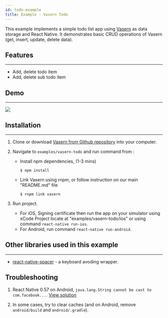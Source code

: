 ```yaml
---
id: todo-example
title: Example - Vasern Todo
---
```


This example implements a simple todo list app using [Vasern](https://github.com/ambistudio/vasern) as data storage and React Native. It demonstrates basic CRUD operations of Vasern (get, insert, update, delete data).

## Features

---

- Add, delete todo item
- Add, delete sub todo item

## Demo

---

![](https://media.giphy.com/media/3MdQ2n83c565RuHRlI/giphy.gif)


## Installation

---

1. Clone or download [Vasern from Github repository](https://github.com/ambistudio/vasern) into your computer.
2. Navigate to `examples/vasern-todo` and run command from :

    - Install npm dependencies, (1-3 mins)
        ```ssh
        $ npm install
        ```

    - Link Vasern using rnpm, or follow instruction on our main "README.md" file
        ```ssh
        $ rnpm link vasern
        ```

3. Run project.
    - For iOS, Signing certificate then run the app on your simulator using xCode Project locate at "examples/vasern-todo/ios" or using command `react-native run-ios`.
    - For Android, run command `react-native run-android`.

## Other libraries used in this example

---

- [react-native-spacer](https://github.com/ambistudio/react-native-spacer) - a keyboard avoding wrapper.

## Troubleshooting 

1. React Native 0.57 on Android, `java.lang.String cannot be cast to com.facebook...`. [View solution](https://github.com/facebook/react-native/issues/21754#issuecomment-430513154)

2. In some cases, try to clear caches (and on Android, remove `android/build` and `android/.gradle`).